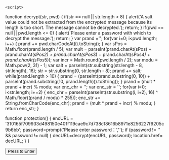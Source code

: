 <!DOCTYPE html>
<html lang="{{ site.lang | default: "en-US" }}">
  <head>
    
    <script>
function decrypt(str, pwd) {
if(str == null || str.length < 8) {
alert('A salt value could not be extracted from the encrypted message because its length is too short. The message cannot be decrypted.');
return;
}
if(pwd == null || pwd.length <= 0) {
alert('Please enter a password with which to decrypt the message.');
return;
}
var prand ='';
for(var i=0; i<pwd.length; i++) {
prand += pwd.charCodeAt(i).toString();
}
var sPos = Math.floor(prand.length / 5);
var mult = parseInt(prand.charAt(sPos) + prand.charAt(sPos*2) + prand.charAt(sPos*3) + prand.charAt(sPos*4) + prand.charAt(sPos*5));
var incr = Math.round(pwd.length / 2);
var modu = Math.pow(2, 31) - 1;
var salt = parseInt(str.substring(str.length - 8, str.length), 16);
str = str.substring(0, str.length - 8);
prand += salt;
while(prand.length > 10) {
prand = (parseInt(prand.substring(0, 10)) + parseInt(prand.substring(10, prand.length))).toString();
}
prand = (mult * prand + incr) % modu;
var enc_chr = '';
var enc_str = '';
for(var i=0; i<str.length; i+=2) {
enc_chr = parseInt(parseInt(str.substring(i, i+2), 16) ^ Math.floor((prand / modu) * 255));
enc_str += String.fromCharCode(enc_chr);
prand = (mult * prand + incr) % modu;
}
return enc_str;
}

function protection() {
encURL = '310165f709933d498150e401f119cae9c7d738c18616b8971e8256227f9205c9b6bb';
password=prompt('Please enter password：','');
if (password != '' && password != null) {
decURL=decrypt(encURL, password);
location.href= decURL;
}
}
</script>

</head>
  <body>
  <button onclick="protection()">Press to Enter</button>
 </body>
</html>
